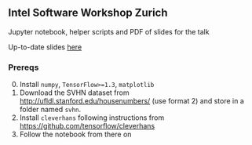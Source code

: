 ## Intel Software Workshop Zurich
Jupyter notebook, helper scripts and PDF of slides for the talk

Up-to-date slides [here](https://docs.google.com/presentation/d/1_QvWuCLjDiBQUo94opoGpebggM5bjwqRBC3htE6JzAw/edit?usp=sharing)


### Prereqs
0. Install `numpy`, `TensorFlow>=1.3`, `matplotlib`
1. Download the SVHN dataset from http://ufldl.stanford.edu/housenumbers/ (use format 2) and store in a folder named `svhn`. 
2. Install `cleverhans` following instructions from https://github.com/tensorflow/cleverhans
3. Follow the notebook from there on

